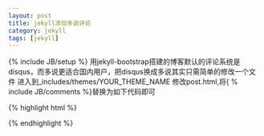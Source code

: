 ```yaml
---
layout: post
title: jekyll添加多说评论
category: jekyll
tags: [jekyll]
---
```

{% include JB/setup %}
用jekyll-bootstrap搭建的博客默认的评论系统是disqus，而多说更适合国内用户，把disqus换成多说其实只需简单的修改一个文件
 进入到_includes/themes/YOUR_THEME_NAME
修改post.html,将\{
% include JB/comments 
%\}替换为如下代码即可

{% highlight html %}
<div id="comments" class="ds-thread" data-title="{{ page.title 
}}" data-url="{{ site.production_url 
}}{{ page.url 
}}" data-data-thread-key="{{ page.id 
}}"></div>
<script type="text/javascript">
var duoshuoQuery = {short_name:"CodedCat"
};
(function() {
var ds = document.createElement('script');
ds.type = 'text/javascript';ds.async = true;
ds.src = 'http://static.duoshuo.com/embed.js';
ds.charset = 'UTF-8';
(document.getElementsByTagName('head')[0]
|| document.getElementsByTagName('body')[0]).appendChild(ds);
})();
</script>
{% endhighlight %}
